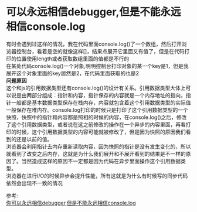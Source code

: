 # 可以永远相信debugger,但是不能永远相信console.log  
有时会遇到过这样的情况，我在代码里面console.log()了一个数组，然后打开浏览器控制台，看着是空的就像这样[]，结果点展开它里面又有值了，但是在代码打印的位置使用length或者获取数组里面的值都是不行的  
在某处代码console.log()一个对象,明明控制台打印对象的某一个key是1，但是我展开这个对象里面的key居然是2，在代码里面获取的也是2  
**问题原因**  
这个和js的引用数据类型还有console.log()的设计有关系。引用数据类型大体上可以说是由两部分组成：指针和内容，指针保存的内容就是一个内存地址的指向，指针一般都是基本数据类型保存在栈内存，内容就包含着这个引用数据类型的实际值一般保存在堆内存。console.log打印的时候只是打印了这个引用数据类型的一个快照，快照中的指针和内容都是照相的时候的内容，在console.log()之后，修改了这个引用数据类型，或者说在这之前修改的操作在一个异步的内容里面，再看打印的时候，这个引用数据类型的内容可能就被修改了，但是因为快照的原因我们看到的还是以前的值。  
浏览器会利用指针去内存重新读取内容，因为快照的指针是没有发生变化的，所以就看到了改变之后内存，这就是为什么我们展开和不展开看到的结果是不一样的原因了。当然造成这样的原因不一定都是因为代码在异步里面操作这个引用数据类型。  
浏览器在进行I/O的时候异步会提升性能，所有这就是为什么有时候写的同步代码依然会出现不一致的情况  


参考:  
[你可以永远相信debugger,但是不能永远相信console.log](https://juejin.cn/post/7032504319584780325?utm_source=gold_browser_extension)